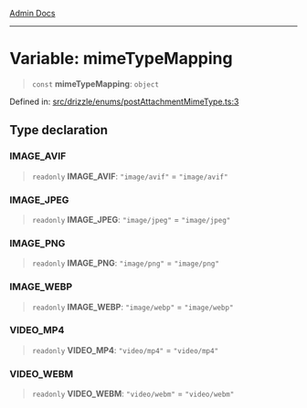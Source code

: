 [Admin Docs](/)

***

# Variable: mimeTypeMapping

> `const` **mimeTypeMapping**: `object`

Defined in: [src/drizzle/enums/postAttachmentMimeType.ts:3](https://github.com/PurnenduMIshra129th/talawa-api/blob/89904a627ec60a3b378f6b033f4255df4e9e59ab/src/drizzle/enums/postAttachmentMimeType.ts#L3)

## Type declaration

### IMAGE\_AVIF

> `readonly` **IMAGE\_AVIF**: `"image/avif"` = `"image/avif"`

### IMAGE\_JPEG

> `readonly` **IMAGE\_JPEG**: `"image/jpeg"` = `"image/jpeg"`

### IMAGE\_PNG

> `readonly` **IMAGE\_PNG**: `"image/png"` = `"image/png"`

### IMAGE\_WEBP

> `readonly` **IMAGE\_WEBP**: `"image/webp"` = `"image/webp"`

### VIDEO\_MP4

> `readonly` **VIDEO\_MP4**: `"video/mp4"` = `"video/mp4"`

### VIDEO\_WEBM

> `readonly` **VIDEO\_WEBM**: `"video/webm"` = `"video/webm"`
